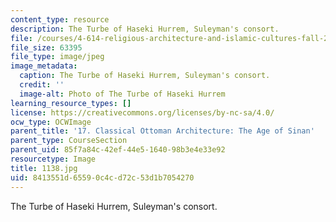 ```yaml
---
content_type: resource
description: The Turbe of Haseki Hurrem, Suleyman's consort.
file: /courses/4-614-religious-architecture-and-islamic-cultures-fall-2002/8413551d65590c4cd72c53d1b7054270_1138.jpg
file_size: 63395
file_type: image/jpeg
image_metadata:
  caption: The Turbe of Haseki Hurrem, Suleyman's consort.
  credit: ''
  image-alt: Photo of The Turbe of Haseki Hurrem
learning_resource_types: []
license: https://creativecommons.org/licenses/by-nc-sa/4.0/
ocw_type: OCWImage
parent_title: '17. Classical Ottoman Architecture: The Age of Sinan'
parent_type: CourseSection
parent_uid: 85f7a84c-42ef-44e5-1640-98b3e4e33e92
resourcetype: Image
title: 1138.jpg
uid: 8413551d-6559-0c4c-d72c-53d1b7054270
---
```

The Turbe of Haseki Hurrem, Suleyman's consort.